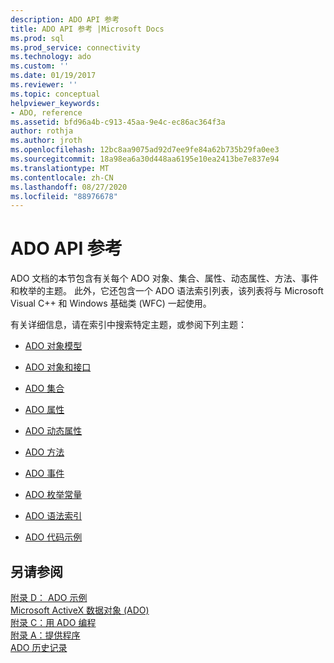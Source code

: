 ```yaml
---
description: ADO API 参考
title: ADO API 参考 |Microsoft Docs
ms.prod: sql
ms.prod_service: connectivity
ms.technology: ado
ms.custom: ''
ms.date: 01/19/2017
ms.reviewer: ''
ms.topic: conceptual
helpviewer_keywords:
- ADO, reference
ms.assetid: bfd96a4b-c913-45aa-9e4c-ec86ac364f3a
author: rothja
ms.author: jroth
ms.openlocfilehash: 12bc8aa9075ad92d7ee9fe84a62b735b29fa0ee3
ms.sourcegitcommit: 18a98ea6a30d448aa6195e10ea2413be7e837e94
ms.translationtype: MT
ms.contentlocale: zh-CN
ms.lasthandoff: 08/27/2020
ms.locfileid: "88976678"
---
```

# <a name="ado-api-reference"></a>ADO API 参考
ADO 文档的本节包含有关每个 ADO 对象、集合、属性、动态属性、方法、事件和枚举的主题。 此外，它还包含一个 ADO 语法索引列表，该列表将与 Microsoft Visual C++ 和 Windows 基础类 (WFC) 一起使用。  
  
 有关详细信息，请在索引中搜索特定主题，或参阅下列主题：  
  
-   [ADO 对象模型](./ado-object-model.md)  
  
-   [ADO 对象和接口](./ado-objects-and-interfaces.md)  
  
-   [ADO 集合](./ado-collections.md)  
  
-   [ADO 属性](./ado-properties.md)  
  
-   [ADO 动态属性](./ado-dynamic-properties.md)  
  
-   [ADO 方法](./ado-methods.md)  
  
-   [ADO 事件](./ado-events.md)  
  
-   [ADO 枚举常量](./ado-enumerated-constants.md)  
  
-   [ADO 语法索引](./ado-syntax-indexes.md)  
  
-   [ADO 代码示例](./ado-code-examples.md)  
  
## <a name="see-also"></a>另请参阅  
 [附录 D： ADO 示例](../../guide/appendixes/appendix-d-ado-samples.md)   
 [Microsoft ActiveX 数据对象 (ADO) ](../../microsoft-activex-data-objects-ado.md)   
 [附录 C：用 ADO 编程](../../guide/appendixes/appendix-c-programming-with-ado.md)   
 [附录 A：提供程序](../../guide/appendixes/appendix-a-providers.md)   
 [ADO 历史记录](../../guide/ado-history.md)